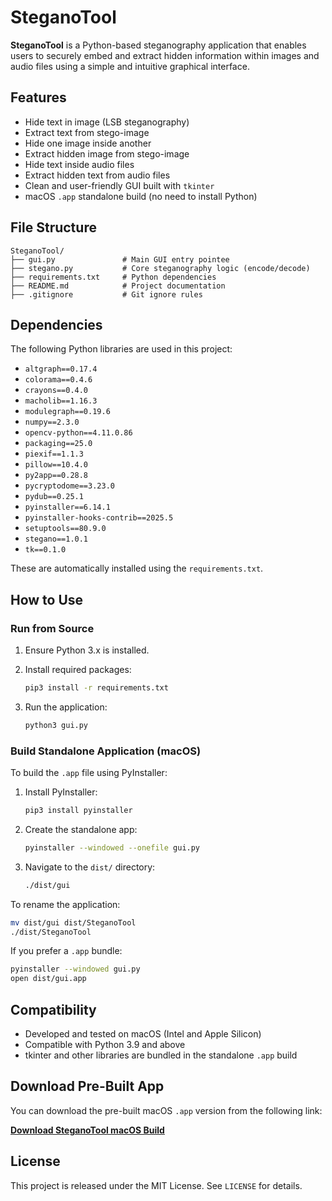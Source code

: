 # SteganoTool

**SteganoTool** is a Python-based steganography application that enables users to securely embed and extract hidden information within images and audio files using a simple and intuitive graphical interface.

## Features

- Hide text in image (LSB steganography)
- Extract text from stego-image
- Hide one image inside another
- Extract hidden image from stego-image
- Hide text inside audio files
- Extract hidden text from audio files
- Clean and user-friendly GUI built with `tkinter`
- macOS `.app` standalone build (no need to install Python)

## File Structure

```
SteganoTool/
├── gui.py               # Main GUI entry pointee
├── stegano.py           # Core steganography logic (encode/decode)
├── requirements.txt     # Python dependencies
├── README.md            # Project documentation
├── .gitignore           # Git ignore rules

```

## Dependencies

The following Python libraries are used in this project:

- `altgraph==0.17.4`
- `colorama==0.4.6`
- `crayons==0.4.0`
- `macholib==1.16.3`
- `modulegraph==0.19.6`
- `numpy==2.3.0`
- `opencv-python==4.11.0.86`
- `packaging==25.0`
- `piexif==1.1.3`
- `pillow==10.4.0`
- `py2app==0.28.8`
- `pycryptodome==3.23.0`
- `pydub==0.25.1`
- `pyinstaller==6.14.1`
- `pyinstaller-hooks-contrib==2025.5`
- `setuptools==80.9.0`
- `stegano==1.0.1`
- `tk==0.1.0`

These are automatically installed using the `requirements.txt`.

## How to Use

### Run from Source

1. Ensure Python 3.x is installed.
2. Install required packages:

    ```bash
    pip3 install -r requirements.txt
    ```

3. Run the application:

    ```bash
    python3 gui.py
    ```

### Build Standalone Application (macOS)

To build the `.app` file using PyInstaller:

1. Install PyInstaller:

    ```bash
    pip3 install pyinstaller
    ```

2. Create the standalone app:

    ```bash
    pyinstaller --windowed --onefile gui.py
    ```

3. Navigate to the `dist/` directory:

    ```bash
    ./dist/gui
    ```

To rename the application:

```bash
mv dist/gui dist/SteganoTool
./dist/SteganoTool
```

If you prefer a `.app` bundle:

```bash
pyinstaller --windowed gui.py
open dist/gui.app
```

## Compatibility

- Developed and tested on macOS (Intel and Apple Silicon)
- Compatible with Python 3.9 and above
- tkinter and other libraries are bundled in the standalone `.app` build

## Download Pre-Built App

You can download the pre-built macOS `.app` version from the following link:

**[Download SteganoTool macOS Build](https://github.com/Arpana-Uppala/Steganography-Tool/releases/download/v1.0.0/SteganoTool.zip)**

## License

This project is released under the MIT License. See `LICENSE` for details.







